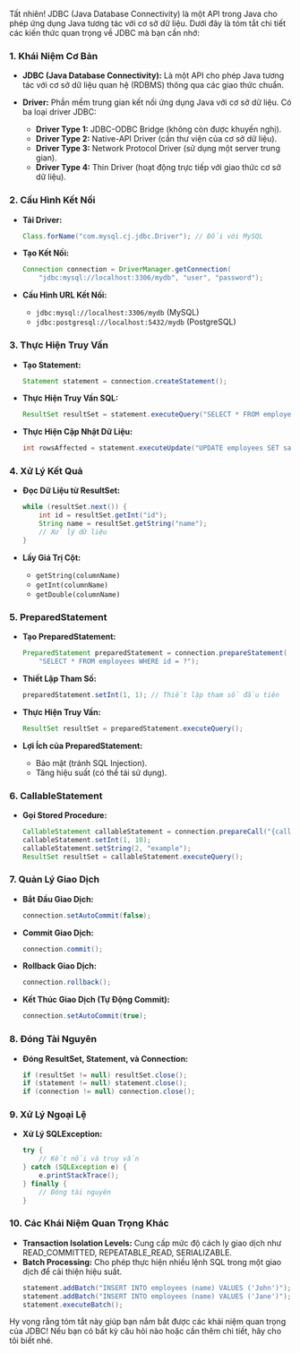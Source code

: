 Tất nhiên! JDBC (Java Database Connectivity) là một API trong Java cho phép ứng dụng Java tương tác với cơ sở dữ liệu. Dưới đây là tóm tắt chi tiết các kiến thức quan trọng về JDBC mà bạn cần nhớ:

### **1. Khái Niệm Cơ Bản**

- **JDBC (Java Database Connectivity):** Là một API cho phép Java tương tác với cơ sở dữ liệu quan hệ (RDBMS) thông qua các giao thức chuẩn.

- **Driver:** Phần mềm trung gian kết nối ứng dụng Java với cơ sở dữ liệu. Có ba loại driver JDBC:
    - **Driver Type 1:** JDBC-ODBC Bridge (không còn được khuyến nghị).
    - **Driver Type 2:** Native-API Driver (cần thư viện của cơ sở dữ liệu).
    - **Driver Type 3:** Network Protocol Driver (sử dụng một server trung gian).
    - **Driver Type 4:** Thin Driver (hoạt động trực tiếp với giao thức cơ sở dữ liệu).

### **2. Cấu Hình Kết Nối**

- **Tải Driver:**
  ```java
  Class.forName("com.mysql.cj.jdbc.Driver"); // Đối với MySQL
  ```

- **Tạo Kết Nối:**
  ```java
  Connection connection = DriverManager.getConnection(
      "jdbc:mysql://localhost:3306/mydb", "user", "password");
  ```

- **Cấu Hình URL Kết Nối:**
    - `jdbc:mysql://localhost:3306/mydb` (MySQL)
    - `jdbc:postgresql://localhost:5432/mydb` (PostgreSQL)

### **3. Thực Hiện Truy Vấn**

- **Tạo Statement:**
  ```java
  Statement statement = connection.createStatement();
  ```

- **Thực Hiện Truy Vấn SQL:**
  ```java
  ResultSet resultSet = statement.executeQuery("SELECT * FROM employees");
  ```

- **Thực Hiện Cập Nhật Dữ Liệu:**
  ```java
  int rowsAffected = statement.executeUpdate("UPDATE employees SET salary = 50000 WHERE id = 1");
  ```

### **4. Xử Lý Kết Quả**

- **Đọc Dữ Liệu từ ResultSet:**
  ```java
  while (resultSet.next()) {
      int id = resultSet.getInt("id");
      String name = resultSet.getString("name");
      // Xử lý dữ liệu
  }
  ```

- **Lấy Giá Trị Cột:**
    - `getString(columnName)`
    - `getInt(columnName)`
    - `getDouble(columnName)`

### **5. PreparedStatement**

- **Tạo PreparedStatement:**
  ```java
  PreparedStatement preparedStatement = connection.prepareStatement(
      "SELECT * FROM employees WHERE id = ?");
  ```

- **Thiết Lập Tham Số:**
  ```java
  preparedStatement.setInt(1, 1); // Thiết lập tham số đầu tiên
  ```

- **Thực Hiện Truy Vấn:**
  ```java
  ResultSet resultSet = preparedStatement.executeQuery();
  ```

- **Lợi Ích của PreparedStatement:**
    - Bảo mật (tránh SQL Injection).
    - Tăng hiệu suất (có thể tái sử dụng).

### **6. CallableStatement**

- **Gọi Stored Procedure:**
  ```java
  CallableStatement callableStatement = connection.prepareCall("{call my_procedure(?, ?)}");
  callableStatement.setInt(1, 10);
  callableStatement.setString(2, "example");
  ResultSet resultSet = callableStatement.executeQuery();
  ```

### **7. Quản Lý Giao Dịch**

- **Bắt Đầu Giao Dịch:**
  ```java
  connection.setAutoCommit(false);
  ```

- **Commit Giao Dịch:**
  ```java
  connection.commit();
  ```

- **Rollback Giao Dịch:**
  ```java
  connection.rollback();
  ```

- **Kết Thúc Giao Dịch (Tự Động Commit):**
  ```java
  connection.setAutoCommit(true);
  ```

### **8. Đóng Tài Nguyên**

- **Đóng ResultSet, Statement, và Connection:**
  ```java
  if (resultSet != null) resultSet.close();
  if (statement != null) statement.close();
  if (connection != null) connection.close();
  ```

### **9. Xử Lý Ngoại Lệ**

- **Xử Lý SQLException:**
  ```java
  try {
      // Kết nối và truy vấn
  } catch (SQLException e) {
      e.printStackTrace();
  } finally {
      // Đóng tài nguyên
  }
  ```

### **10. Các Khái Niệm Quan Trọng Khác**

- **Transaction Isolation Levels:** Cung cấp mức độ cách ly giao dịch như READ_COMMITTED, REPEATABLE_READ, SERIALIZABLE.
- **Batch Processing:** Cho phép thực hiện nhiều lệnh SQL trong một giao dịch để cải thiện hiệu suất.
  ```java
  statement.addBatch("INSERT INTO employees (name) VALUES ('John')");
  statement.addBatch("INSERT INTO employees (name) VALUES ('Jane')");
  statement.executeBatch();
  ```

Hy vọng rằng tóm tắt này giúp bạn nắm bắt được các khái niệm quan trọng của JDBC! Nếu bạn có bất kỳ câu hỏi nào hoặc cần thêm chi tiết, hãy cho tôi biết nhé.